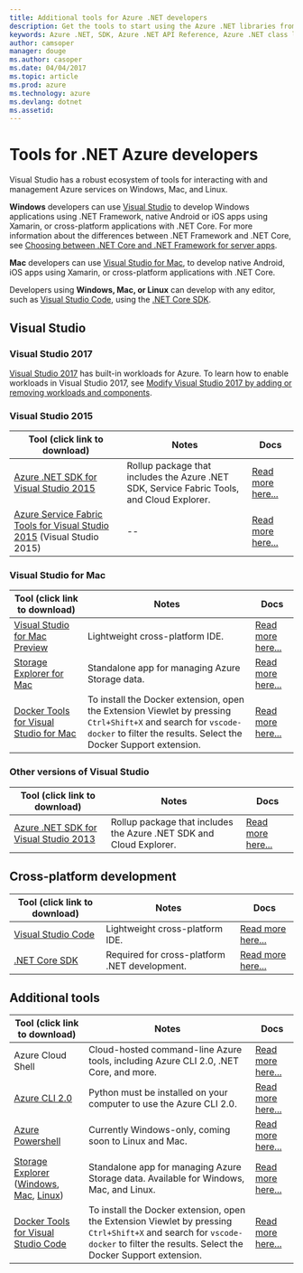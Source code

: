 ```yaml
---
title: Additional tools for Azure .NET developers
description: Get the tools to start using the Azure .NET libraries from a Windows, Linux, or Mac environment.
keywords: Azure .NET, SDK, Azure .NET API Reference, Azure .NET class library
author: camsoper
manager: douge
ms.author: casoper
ms.date: 04/04/2017
ms.topic: article
ms.prod: azure
ms.technology: azure
ms.devlang: dotnet
ms.assetid: 
---
```


# Tools for .NET Azure developers

Visual Studio has a robust ecosystem of tools for interacting with and management Azure services on Windows, Mac, and Linux.

**Windows** developers can use [Visual Studio](https://www.visualstudio.com/vs/) to develop Windows applications using .NET Framework, native Android or iOS apps using Xamarin, or cross-platform applications with .NET Core.  For more information about the differences between .NET Framework and .NET Core, see [Choosing between .NET Core and .NET Framework for server apps](/dotnet/articles/standard/choosing-core-framework-server).

**Mac** developers can use [Visual Studio for Mac](https://www.visualstudio.com/vs/visual-studio-mac/), to develop native Android, iOS apps using Xamarin, or cross-platform applications with .NET Core.

Developers using **Windows, Mac, or Linux** can develop with any editor, such as [Visual Studio Code](https://code.visualstudio.com), using the [.NET Core SDK](https://www.microsoft.com/net/download/core).

## Visual Studio

### Visual Studio 2017

[Visual Studio 2017](https://www.visualstudio.com/vs/) has built-in workloads for Azure.  To learn how to enable workloads in Visual Studio 2017, see [Modify Visual Studio 2017 by adding or removing workloads and components](/visualstudio/install/modify-visual-studio).

### Visual Studio 2015

Tool (click link to download) | Notes  | Docs 
------------------------------|--------|------
[Azure .NET SDK for Visual Studio 2015](http://go.microsoft.com/fwlink/?LinkId=518003) | Rollup package that includes the Azure .NET SDK, Service Fabric Tools, and Cloud Explorer. | [Read more here...](https://www.visualstudio.com/vs/azure-tools/)
[Azure Service Fabric Tools for Visual Studio 2015](https://www.microsoft.com/web/handlers/webpi.ashx?command=getinstallerredirect&appid=MicrosoftAzure-ServiceFabric) (Visual Studio 2015) | -- | [Read more here...](https://docs.microsoft.com/api/Redirect/en-us/documentation/articles/service-fabric-create-your-first-application-in-visual-studio/)

### Visual Studio for Mac

Tool (click link to download) | Notes | Docs 
------------------------------|-------|------
[Visual Studio for Mac Preview](https://www.visualstudio.com/thank-downloading-visual-studio-mac/?sku=vsmac) | Lightweight cross-platform IDE. | [Read more here...](https://www.visualstudio.com/vs/visual-studio-mac/)
[Storage Explorer for Mac](https://go.microsoft.com/fwlink/?LinkId=698845&clcid=0x409) | Standalone app for managing Azure Storage data. | [Read more here...](https://docs.microsoft.com/api/Redirect/en-us/documentation/articles/vs-azure-tools-storage-manage-with-storage-explorer/)
[Docker Tools for Visual Studio for Mac](https://go.microsoft.com/fwlink/?LinkId=780681&clcid=0x409) | To install the Docker extension, open the Extension Viewlet by pressing `Ctrl+Shift+X` and search for `vscode-docker` to filter the results. Select the Docker Support extension. | [Read more here...](https://code.visualstudio.com/docs/languages/dockerfile)

### Other versions of Visual Studio

Tool (click link to download) | Notes | Docs
------------------------------|-------|------
[Azure .NET SDK for Visual Studio 2013](https://go.microsoft.com/fwlink/?LinkId=323510&clcid=0x409) | Rollup package that includes the Azure .NET SDK and Cloud Explorer. | [Read more here...](https://www.visualstudio.com/vs/azure-tools/)

## Cross-platform development

Tool (click link to download) | Notes | Docs
------------------------------|-------|------
[Visual Studio Code](https://code.visualstudio.com/download) | Lightweight cross-platform IDE. | [Read more here...](https://code.visualstudio.com/docs)
[.NET Core SDK](https://www.microsoft.com/net/download/core) | Required for cross-platform .NET development. | [Read more here...](https://docs.microsoft.com/en-us/dotnet/articles/core/)

## Additional tools

Tool (click link to download) | Notes | Docs
------------------------------|-------|------
Azure Cloud Shell | Cloud-hosted command-line Azure tools, including Azure CLI 2.0, .NET Core, and more. | [Read more here...](../../cloud-shell/overview.md)
[Azure CLI 2.0](/cli/azure/install-azure-cli) | Python must be installed on your computer to use the Azure CLI 2.0. | [Read more here...](https://docs.microsoft.com/cli/azure/overview)
[Azure Powershell](/powershell/azureps-cmdlets-docs/) | Currently Windows-only, coming soon to Linux and Mac. | [Read more here...](/powershell/)
[Storage Explorer](https://storageexplorer.com/) ([Windows](https://go.microsoft.com/fwlink/?LinkId=698844&clcid=0x409), [Mac](https://go.microsoft.com/fwlink/?LinkId=698845&clcid=0x409), [Linux](https://go.microsoft.com/fwlink/?LinkId=722418&clcid=0x409)) | Standalone app for managing Azure Storage data. Available for Windows, Mac, and Linux. | [Read more here...](https://docs.microsoft.com/api/Redirect/en-us/documentation/articles/vs-azure-tools-storage-manage-with-storage-explorer/)
[Docker Tools for Visual Studio Code](https://go.microsoft.com/fwlink/?LinkId=780681&clcid=0x409) | To install the Docker extension, open the Extension Viewlet by pressing `Ctrl+Shift+X` and search for `vscode-docker` to filter the results. Select the Docker Support extension. | [Read more here...](https://code.visualstudio.com/docs/languages/dockerfile)